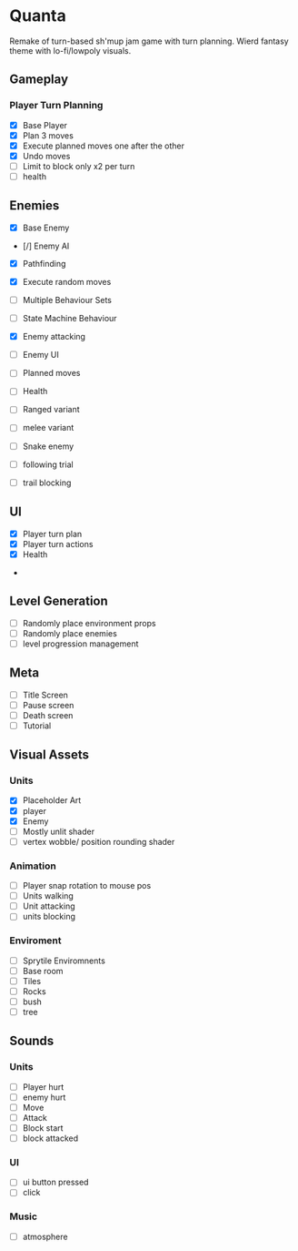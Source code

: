 # Quanta
Remake of turn-based sh'mup jam game with turn planning.
Wierd fantasy theme with lo-fi/lowpoly visuals.

## Gameplay
### Player Turn Planning
- [X] Base Player
- [X] Plan 3 moves 
- [X] Execute planned moves one after the other 
- [X] Undo moves
- [ ] Limit to block only x2 per turn
- [ ] health 

## Enemies
- [X] Base Enemy
- [/] Enemy AI
-   [X] Pathfinding
-   [X] Execute random moves
-   [ ] Multiple Behaviour Sets
-   [ ] State Machine Behaviour
- [X] Enemy attacking
- [ ] Enemy UI
-   [ ] Planned moves
-   [ ] Health 
- [ ] Ranged variant
- [ ] melee variant

- [ ] Snake enemy
-   [ ] following trial
-   [ ] trail blocking
## UI
- [X] Player turn plan
- [X] Player turn actions
- [X] Health
- 
## Level Generation
- [ ] Randomly place environment props
- [ ] Randomly place enemies
- [ ] level progression management

## Meta
- [ ] Title Screen
- [ ] Pause screen
- [ ] Death screen
- [ ] Tutorial

## Visual Assets
### Units
- [X] Placeholder Art
-   [X] player
-   [X] Enemy 
- [ ] Mostly unlit shader
- [ ] vertex wobble/ position rounding shader 

### Animation
- [ ] Player snap rotation to mouse pos
- [ ] Units walking 
- [ ] Unit attacking 
- [ ] units blocking

### Enviroment
- [ ] Sprytile Enviromnents
-   [ ] Base room
-   [ ] Tiles
- [ ] Rocks
- [ ] bush
- [ ] tree

## Sounds
### Units
- [ ] Player hurt
- [ ] enemy hurt
- [ ] Move
- [ ] Attack
- [ ] Block start
- [ ] block attacked
### UI
- [ ] ui button pressed
- [ ] click 
### Music
- [ ] atmosphere
